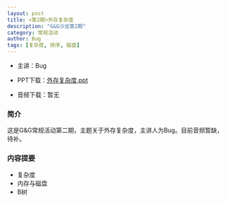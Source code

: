 ```yaml
---
layout: post
title: <第2期>外存复杂度
description: "G&G沙龙第2期"
category: 常规活动
author: Bug
tags: [复杂度, 排序, 磁盘]
---
```


+ 主讲：Bug

+ PPT下载：[外存复杂度.ppt][1]

+ 音频下载：暂无


### 简介

这是G&G常规活动第二期，主题关于外存复杂度，主讲人为Bug。目前音频暂缺，待补。

### 内容提要

+ 复杂度
+ 内存与磁盘
+ B树

[1]: https://docs.google.com/file/d/0ByaPRVM5h3fvZndhaXhJQjhtR2M/edit?usp=sharing "外存复杂度.ppt"
